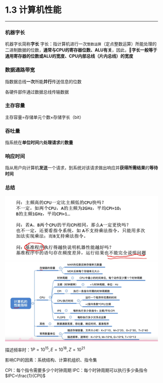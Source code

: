 # 1.3 计算机性能

---

### 机器字长

机器字长简称**字长**
字长：指计算机进行一次`整数运算`（定点整数运算）所能处理的二进制数据的位数，**通常与CPU的寄存器位数、ALU有关**，因此，🌟**字长一般等于通用寄存器的位数或ALU的宽度、CPU内部总线（片内总线）的宽度** 
### 数据通路带宽

指数据总线**一次**所能**并行**传送信息的位数

各硬件部件通过数据总线传输数据

### 主存容量

主存容量=存储单元个数×存储字长（bit）
### 吞吐量

指系统在**单位时间**内**处理请求**的**数量**

### 响应时间

指从用户向计算机**发送**一个请求，到系统对该请求做出响应并**获得所需结果**的**等待时间**



### 总结
![](assets/Pasted%20image%2020250507163344.png)
![](assets/Pasted%20image%2020250507163359.png)

描述频率时：$1P = 10^{15},E=10^{18},Z=10^{21}$ 

影响CPI的因素：系统结构、计算机组织、指令集

CPI：每个指令需要多少个时钟周期
IPC：每个时钟周期可以执行多少条指令
	$IPC=\frac{1}{CPI}$

